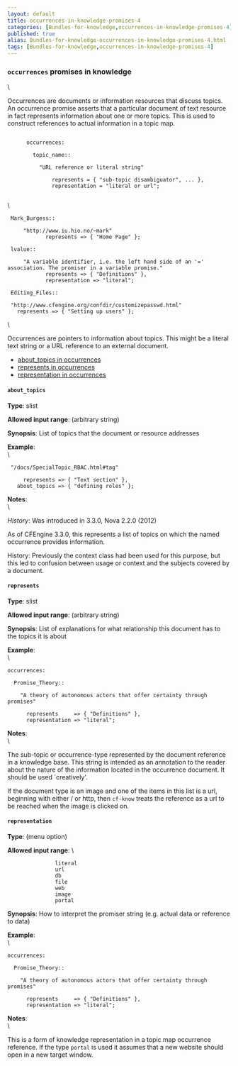 ```yaml
---
layout: default
title: occurrences-in-knowledge-promises-4
categories: [Bundles-for-knowledge,occurrences-in-knowledge-promises-4]
published: true
alias: Bundles-for-knowledge-occurrences-in-knowledge-promises-4.html
tags: [Bundles-for-knowledge,occurrences-in-knowledge-promises-4]
---
```


### `occurrences` promises in knowledge

\

Occurrences are documents or information resources that discuss topics.
An occurrence promise asserts that a particular document of text
resource in fact represents information about one or more topics. This
is used to construct references to actual information in a topic map.

~~~~ {.smallexample}
     
      occurrences:
     
        topic_name::
     
          "URL reference or literal string"
     
              represents = { "sub-topic disambiguator", ... },
              representation = "literal or url";
     
~~~~

\

~~~~ {.verbatim}
 Mark_Burgess::

     "http://www.iu.hio.no/~mark"
            represents => { "Home Page" };

 lvalue::

     "A variable identifier, i.e. the left hand side of an '=' association. The promiser in a variable promise."
            represents => { "Definitions" },
            representation => "literal";

 Editing_Files::

 "http://www.cfengine.org/confdir/customizepasswd.html" 
   represents => { "Setting up users" };

~~~~

\

Occurrences are pointers to information about topics. This might be a
literal text string or a URL reference to an external document.

-   [about\_topics in occurrences](#about_005ftopics-in-occurrences)
-   [represents in occurrences](#represents-in-occurrences)
-   [representation in occurrences](#representation-in-occurrences)

#### `about_topics`

**Type**: slist

**Allowed input range**: (arbitrary string)

**Synopsis**: List of topics that the document or resource addresses

**Example**:\
 \

~~~~ {.verbatim}
 "/docs/SpecialTopic_RBAC.html#tag"

     represents => { "Text section" }, 
   about_topics => { "defining roles" };
~~~~

**Notes**:\
 \

*History*: Was introduced in 3.3.0, Nova 2.2.0 (2012)

As of CFEngine 3.3.0, this represents a list of topics on which the
named occurrence provides information.

History: Previously the context class had been used for this purpose,
but this led to confusion between usage or context and the subjects
covered by a document.

#### `represents`

**Type**: slist

**Allowed input range**: (arbitrary string)

**Synopsis**: List of explanations for what relationship this document
has to the topics it is about

**Example**:\
 \

~~~~ {.verbatim}
occurrences:

  Promise_Theory::

    "A theory of autonomous actors that offer certainty through promises"

      represents     => { "Definitions" },
      representation => "literal";
~~~~

**Notes**:\
 \

The sub-topic or occurrence-type represented by the document reference
in a knowledge base. This string is intended as an annotation to the
reader about the nature of the information located in the occurrence
document. It should be used \`creatively'.

If the document type is an image and one of the items in this list is a
url, beginning with either / or http, then `cf-know` treats the
reference as a url to be reached when the image is clicked on.

#### `representation`

**Type**: (menu option)

**Allowed input range**: \

~~~~ {.example}
               literal
               url
               db
               file
               web
               image
               portal
~~~~

**Synopsis**: How to interpret the promiser string (e.g. actual data or
reference to data)

**Example**:\
 \

~~~~ {.verbatim}
occurrences:

  Promise_Theory::

    "A theory of autonomous actors that offer certainty through promises"

      represents     => { "Definitions" },
      representation => "literal";

~~~~

**Notes**:\
 \

This is a form of knowledge representation in a topic map occurrence
reference. If the type `portal` is used it assumes that a new website
should open in a new target window.
